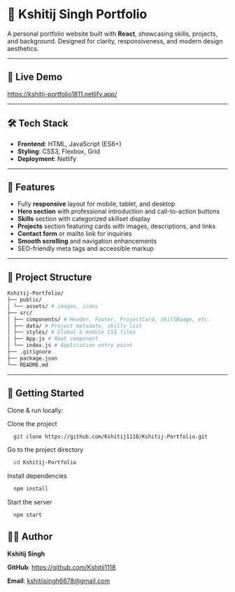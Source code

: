 # 🎯 Kshitij Singh Portfolio

A personal portfolio website built with **React**, showcasing skills, projects, and background. Designed for clarity, responsiveness, and modern design aesthetics.

---

## 🚀 Live Demo

https://kshitij-portfolio1811.netlify.app/


---

## 🛠️ Tech Stack

- **Frontend**: HTML, JavaScript (ES6+)
- **Styling**: CSS3, Flexbox, Grid
- **Deployment**: Netlify

---

## 🎨 Features

- Fully **responsive** layout for mobile, tablet, and desktop
- **Hero section** with professional introduction and call-to-action buttons
- **Skills** section with categorized skillset display
- **Projects** section featuring cards with images, descriptions, and links
- **Contact form** or mailto link for inquiries
- **Smooth scrolling** and navigation enhancements
- SEO-friendly meta tags and accessible markup

---

## 📂 Project Structure

```bash
Kshitij‑Portfolio/
├── public/
│ └── assets/ # images, icons
├── src/
│ ├── components/ # Header, Footer, ProjectCard, SkillBadge, etc.
│ ├── data/ # Project metadata, skills list
│ ├── styles/ # Global & module CSS files
│ ├── App.js # Root component
│ └── index.js # Application entry point
├── .gitignore
├── package.json
└── README.md
```

---

## 🚧 Getting Started

Clone & run locally:

Clone the project

```bash
  git clone https://github.com/Kshitij1118/Kshitij-Portfolio.git
```

Go to the project directory

```bash
  cd Kshitij-Portfolio
```

Install dependencies

```bash
  npm install
```

Start the server

```bash
  npm start
```

## 🧑‍🎓 Author
**Kshitij Singh**

**GitHub**: https://github.com/Kshitij1118

**Email**: kshitijsingh6678@gmail.com
    
